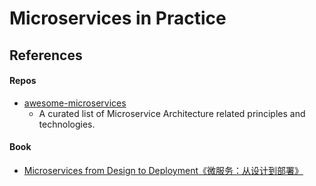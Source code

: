 # Microservices in Practice


## References
#### Repos
- [awesome-microservices](https://github.com/mfornos/awesome-microservices)
    - A curated list of Microservice Architecture related principles and technologies.

#### Book
- [Microservices from Design to Deployment《微服务：从设计到部署》](https://github.com/DocsHome/microservices)










